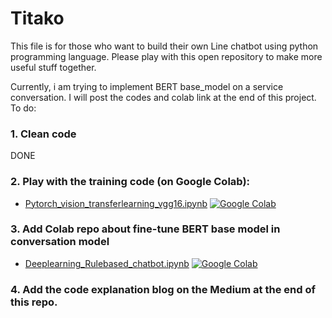 # Titako
This file is for those who want to build their own Line chatbot using python programming language. Please play with this open repository to make more useful stuff together.

Currently, i am trying to implement BERT base_model on a service conversation. I will post the codes and colab link at the end of this project. 
 To do:
### 1. Clean code

DONE

### 2. Play with the training code (on Google Colab):

- [Pytorch_vision_transferlearning_vgg16.ipynb](https://colab.research.google.com/drive/1G8DdUfmcpAEEdp4hc1GysumJs3fEsMq2)  [![Google Colab](https://colab.research.google.com/assets/colab-badge.svg)](https://colab.research.google.com/drive/1G8DdUfmcpAEEdp4hc1GysumJs3fEsMq2)


### 3. Add Colab repo about fine-tune BERT base model in conversation model

- [Deeplearning_Rulebased_chatbot.ipynb](https://colab.research.google.com/drive/1FALb2lS3Ra3YpQmssGVAk1KfNkU1Qr2R?usp=sharing)  [![Google Colab](https://colab.research.google.com/assets/colab-badge.svg)](https://colab.research.google.com/drive/1FALb2lS3Ra3YpQmssGVAk1KfNkU1Qr2R?usp=sharing)

### 4. Add the code explanation blog on the Medium at the end of this repo.

